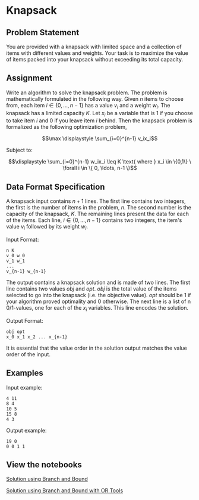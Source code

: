# Knapsack

## Problem Statement

You are provided with a knapsack with limited space and a collection of items with different values and weights. Your task is to maximize the value of items packed into your knapsack without exceeding its total capacity.

## Assignment

Write an algorithm to solve the knapsack problem. The problem is mathematically formulated in the following way. Given $n$ items to choose from, each item $i \in \{ 0, \ldots, n-1 \}$ has a value $v_i$ and a weight $w_i$. The knapsack has a limited capacity $K$. Let $x_i$ be a variable that is $1$ if you choose to take item $i$ and $0$ if you leave item $i$ behind. Then the knapsack problem is formalized as the following optimization problem,

$$\max \displaystyle \sum_{i=0}^{n-1} v_ix_i$$

Subject to:

$$\displaystyle \sum_{i=0}^{n-1} w_ix_i \leq K \text{ where } x_i \in \{0,1\} \ \forall i \in \{ 0, \ldots, n-1 \}$$

## Data Format Specification

A knapsack input contains $n+1$ lines. The first line contains two integers, the first is the number of items in the problem, $n$. The second number is the capacity of the knapsack, $K$. The remaining lines present the data for each of the items. Each line, $i \in \{ 0, \ldots, n-1 \}$ contains two integers, the item's value $v_i$ followed by its weight $w_i$.

Input Format:

```
n K
v_0 w_0
v_1 w_1
...
v_{n-1} w_{n-1}
```

The output contains a knapsack solution and is made of two lines. The first line contains two values $obj$ and $opt$. $obj$ is the total value of the items selected to go into the knapsack (i.e. the objective value). $opt$ should be $1$ if your algorithm proved optimality and $0$ otherwise. The next line is a list of n 0/1-values, one for each of the $x_i$ variables. This line encodes the solution.

Output Format:

```
obj opt
x_0 x_1 x_2 ... x_{n-1}
```

It is essential that the value order in the solution output matches the value order of the input.

## Examples

Input example:

```
4 11
8 4
10 5
15 8
4 3
```

Output example:

```
19 0
0 0 1 1
```

## View the notebooks

[Solution using Branch and Bound](https://colab.research.google.com/github/jacubero/Optimization/blob/master/knapsack/branch_and_bound.ipynb)

[Solution using Branch and Bound with OR Tools](https://colab.research.google.com/github/jacubero/Optimization/blob/master/knapsack/or_branch_and_bound.ipynb)
